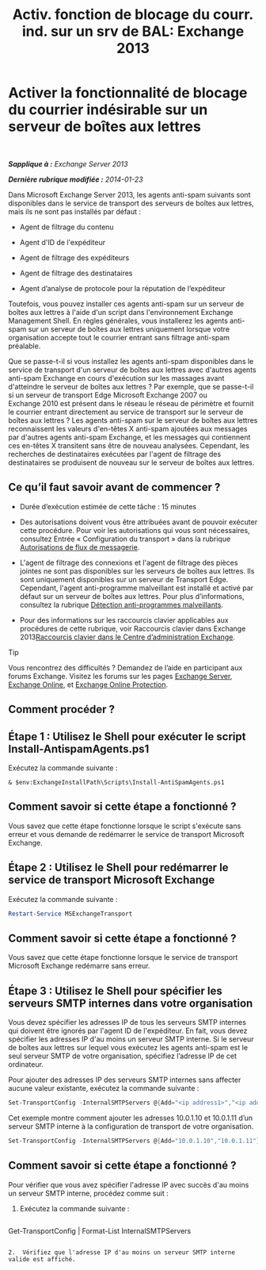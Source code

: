﻿---
title: 'Activ. fonction de blocage du courr. ind. sur un srv de BAL: Exchange 2013'
TOCTitle: Activer la fonctionnalité de blocage du courrier indésirable sur un serveur de boîtes aux lettres
ms:assetid: 59d22c5e-64bc-4879-8ad1-364862b6ba11
ms:mtpsurl: https://technet.microsoft.com/fr-fr/library/Bb201691(v=EXCHG.150)
ms:contentKeyID: 50478151
ms.date: 04/24/2018
mtps_version: v=EXCHG.150
ms.translationtype: HT
---

# Activer la fonctionnalité de blocage du courrier indésirable sur un serveur de boîtes aux lettres

 

_**Sapplique à :** Exchange Server 2013_

_**Dernière rubrique modifiée :** 2014-01-23_

Dans Microsoft Exchange Server 2013, les agents anti-spam suivants sont disponibles dans le service de transport des serveurs de boîtes aux lettres, mais ils ne sont pas installés par défaut :

  - Agent de filtrage du contenu

  - Agent d'ID de l'expéditeur

  - Agent de filtrage des expéditeurs

  - Agent de filtrage des destinataires

  - Agent d’analyse de protocole pour la réputation de l’expéditeur

Toutefois, vous pouvez installer ces agents anti-spam sur un serveur de boîtes aux lettres à l'aide d'un script dans l'environnement Exchange Management Shell. En règles générales, vous installerez les agents anti-spam sur un serveur de boîtes aux lettres uniquement lorsque votre organisation accepte tout le courrier entrant sans filtrage anti-spam préalable.

Que se passe-t-il si vous installez les agents anti-spam disponibles dans le service de transport d'un serveur de boîtes aux lettres avec d'autres agents anti-spam Exchange en cours d'exécution sur les massages avant d'atteindre le serveur de boîtes aux lettres ? Par exemple, que se passe-t-il si un serveur de transport Edge Microsoft Exchange 2007 ou Exchange 2010 est présent dans le réseau le réseau de périmètre et fournit le courrier entrant directement au service de transport sur le serveur de boîtes aux lettres ? Les agents anti-spam sur le serveur de boîtes aux lettres reconnaissent les valeurs d'en-têtes X anti-spam ajoutées aux messages par d'autres agents anti-spam Exchange, et les messages qui contiennent ces en-têtes X transitent sans être de nouveau analysées. Cependant, les recherches de destinataires exécutées par l'agent de filtrage des destinataires se produisent de nouveau sur le serveur de boîtes aux lettres.

## Ce qu’il faut savoir avant de commencer ?

  - Durée d’exécution estimée de cette tâche : 15 minutes

  - Des autorisations doivent vous être attribuées avant de pouvoir exécuter cette procédure. Pour voir les autorisations qui vous sont nécessaires, consultez Entrée « Configuration du transport » dans la rubrique [Autorisations de flux de messagerie](mail-flow-permissions-exchange-2013-help.md).

  - L'agent de filtrage des connexions et l'agent de filtrage des pièces jointes ne sont pas disponibles sur les serveurs de boîtes aux lettres. Ils sont uniquement disponibles sur un serveur de Transport Edge. Cependant, l'agent anti-programme malveillant est installé et activé par défaut sur un serveur de boîtes aux lettres. Pour plus d’informations, consultez la rubrique [Détection anti-programmes malveillants](anti-malware-protection-exchange-2013-help.md).

  - Pour des informations sur les raccourcis clavier applicables aux procédures de cette rubrique, voir Raccourcis clavier dans Exchange 2013[Raccourcis clavier dans le Centre d’administration Exchange](keyboard-shortcuts-in-the-exchange-admin-center-exchange-online-protection-help.md).

> [!TIP]
> Vous rencontrez des difficultés ? Demandez de l’aide en participant aux forums Exchange. Visitez les forums sur les pages <a href="https://go.microsoft.com/fwlink/p/?linkid=60612">Exchange Server</a>, <a href="https://go.microsoft.com/fwlink/p/?linkid=267542">Exchange Online</a>, et <a href="https://go.microsoft.com/fwlink/p/?linkid=285351">Exchange Online Protection</a>.


## Comment procéder ?

## Étape 1 : Utilisez le Shell pour exécuter le script Install-AntispamAgents.ps1

Exécutez la commande suivante :

    & $env:ExchangeInstallPath\Scripts\Install-AntiSpamAgents.ps1

## Comment savoir si cette étape a fonctionné ?

Vous savez que cette étape fonctionne lorsque le script s'exécute sans erreur et vous demande de redémarrer le service de transport Microsoft Exchange.

## Étape 2 : Utilisez le Shell pour redémarrer le service de transport Microsoft Exchange

Exécutez la commande suivante :

```powershell
Restart-Service MSExchangeTransport
```

## Comment savoir si cette étape a fonctionné ?

Vous savez que cette étape fonctionne lorsque le service de transport Microsoft Exchange redémarre sans erreur.

## Étape 3 : Utilisez le Shell pour spécifier les serveurs SMTP internes dans votre organisation

Vous devez spécifier les adresses IP de tous les serveurs SMTP internes qui doivent être ignorés par l'agent ID de l'expéditeur. En fait, vous devez spécifier les adresses IP d'au moins un serveur SMTP interne. Si le serveur de boîtes aux lettres sur lequel vous exécutez les agents anti-spam est le seul serveur SMTP de votre organisation, spécifiez l’adresse IP de cet ordinateur.

Pour ajouter des adresses IP des serveurs SMTP internes sans affecter aucune valeur existante, exécutez la commande suivante :

```powershell
Set-TransportConfig -InternalSMTPServers @{Add="<ip address1>","<ip address2>"...}
```

Cet exemple montre comment ajouter les adresses 10.0.1.10 et 10.0.1.11 d’un serveur SMTP interne à la configuration de transport de votre organisation.

```powershell
Set-TransportConfig -InternalSMTPServers @{Add="10.0.1.10","10.0.1.11"}
```

## Comment savoir si cette étape a fonctionné ?

Pour vérifier que vous avez spécifier l'adresse IP avec succès d'au moins un serveur SMTP interne, procédez comme suit :

1.  Exécutez la commande suivante :
    
    ```powershell
Get-TransportConfig | Format-List InternalSMTPServers
```

2.  Vérifiez que l'adresse IP d'au moins un serveur SMTP interne valide est affiché.

